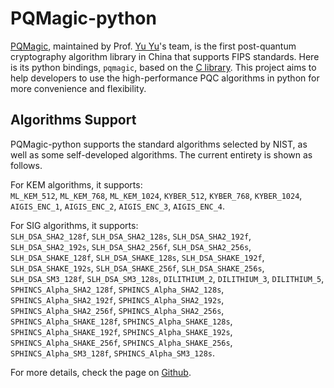 # PQMagic-python

[PQMagic](https://pqcrypto.dev), maintained by Prof. [Yu Yu](http://www.yuyu.hk)'s team, is the first post-quantum cryptography algorithm library in China that supports FIPS standards. Here is its python bindings, `pqmagic`, based on the [C library](https://github.com/pqcrypto-cn/PQMagic). This project aims to help developers to use the high-performance PQC algorithms in python for more convenience and flexibility.

## Algorithms Support
PQMagic-python supports the standard algorithms selected by NIST, as well as some self-developed algorithms. The current entirety is shown as follows.

For KEM algorithms, it supports:  
`ML_KEM_512`, `ML_KEM_768`, `ML_KEM_1024`,
`KYBER_512`, `KYBER_768`, `KYBER_1024`,
`AIGIS_ENC_1`, `AIGIS_ENC_2`, `AIGIS_ENC_3`, `AIGIS_ENC_4`.

For SIG algorithms, it supports:  
`SLH_DSA_SHA2_128f`, `SLH_DSA_SHA2_128s`, `SLH_DSA_SHA2_192f`, `SLH_DSA_SHA2_192s`, `SLH_DSA_SHA2_256f`, `SLH_DSA_SHA2_256s`,  
`SLH_DSA_SHAKE_128f`, `SLH_DSA_SHAKE_128s`, `SLH_DSA_SHAKE_192f`, `SLH_DSA_SHAKE_192s`, `SLH_DSA_SHAKE_256f`, `SLH_DSA_SHAKE_256s`,  
`SLH_DSA_SM3_128f`, `SLH_DSA_SM3_128s`, `DILITHIUM_2`, `DILITHIUM_3`, `DILITHIUM_5`,  
`SPHINCS_Alpha_SHA2_128f`, `SPHINCS_Alpha_SHA2_128s`, `SPHINCS_Alpha_SHA2_192f`, `SPHINCS_Alpha_SHA2_192s`, `SPHINCS_Alpha_SHA2_256f`, `SPHINCS_Alpha_SHA2_256s`,   
`SPHINCS_Alpha_SHAKE_128f`, `SPHINCS_Alpha_SHAKE_128s`, `SPHINCS_Alpha_SHAKE_192f`, `SPHINCS_Alpha_SHAKE_192s`,  `SPHINCS_Alpha_SHAKE_256f`, `SPHINCS_Alpha_SHAKE_256s`, `SPHINCS_Alpha_SM3_128f`, `SPHINCS_Alpha_SM3_128s`.  

For more details, check the page on [Github](https://github.com/pqcrypto-cn/PQMagic-Python).